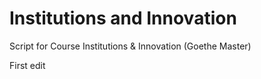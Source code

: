# Institutions and Innovation 
Script for Course Institutions &amp; Innovation (Goethe Master)

First edit

